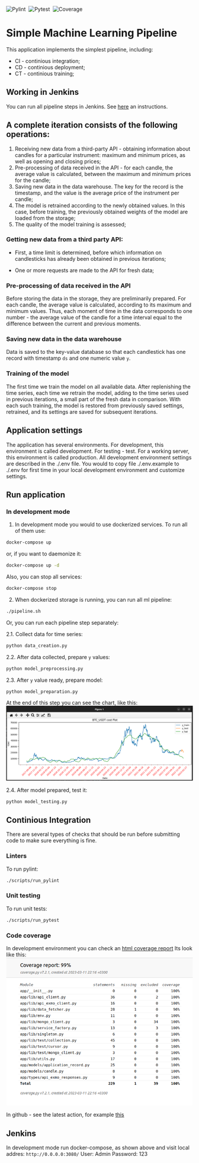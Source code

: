![Pylint](https://github.com/bsa7/SimpleMLPipeline/actions/workflows/pylint.yml/badge.svg)&nbsp;
![Pytest](https://github.com/bsa7/SimpleMLPipeline/actions/workflows/pytest.yml/badge.svg)&nbsp;
![Coverage](https://gist.github.com/bsa7/484e36769fa2cd1637e7aed39aedc5a4/raw/coverage.svg)&nbsp;
# Simple Machine Learning Pipeline

This application implements the simplest pipeline, including:
  - CI - continious integration;
  - CD - continious deployment;
  - CT - continious training;

## Working in Jenkins
You can run all pipeline steps in Jenkins. See [here](./docs/pipeline_with_jenkins.md) an instructions.

## A complete iteration consists of the following operations:
1. Receiving new data from a third-party API - obtaining information about candles for a particular instrument: maximum and minimum prices, as well as opening and closing prices;
2. Pre-processing of data received in the API - for each candle, the average value is calculated, between the maximum and minimum prices for the candle;
3. Saving new data in the data warehouse. The key for the record is the timestamp, and the value is the average price of the instrument per candle;
4. The model is retrained according to the newly obtained values. In this case, before training, the previously obtained weights of the model are loaded from the storage;
5. The quality of the model training is assessed;

### Getting new data from a third party API:
* First, a time limit is determined, before which information on candlesticks has already been obtained in previous iterations;

* One or more requests are made to the API for fresh data;

### Pre-processing of data received in the API
Before storing the data in the storage, they are preliminarily prepared. For each candle, the average value is calculated, according to its maximum and minimum values. Thus, each moment of time in the data corresponds to one number - the average value of the candle for a time interval equal to the difference between the current and previous moments.

### Saving new data in the data warehouse
Data is saved to the key-value database so that each candlestick has one record with timestamp `ds` and one numeric value `y`.

### Training of the model
The first time we train the model on all available data.
After replenishing the time series, each time we retrain the model, adding to the time series used in previous iterations, a small part of the fresh data in comparison. With each such training, the model is restored from previously saved settings, retrained, and its settings are saved for subsequent iterations.

## Application settings
The application has several environments. For development, this environment is called development. For testing - test. For a working server, this environment is called production.
All development environment settings are described in the ./.env file.
You would to copy file ./.env.example to ./.env for first time in your local development environment and customize settings.

## Run application

### In development mode
1. In development mode you would to use dockerized services. To run all of them use:
```bash
docker-compose up
```

or, if you want to daemonize it:
```bash
docker-compose up -d
```

Also, you can stop all services:
```bash
docker-compose stop
```

2. When dockerized storage is running, you can run all ml pipeline:
```bash
./pipeline.sh
```

Or, you can run each pipeline step separately:

2.1. Collect data for time series:
```bash
python data_creation.py
```

2.2. After data collected, prepare `y` values:
```bash
python model_preprocessing.py
```

2.3. After `y` value ready, prepare model:
```bash
python model_preparation.py
```
At the end of this step you can see the chart, like this:
![chart wit predictions](./docs/assets/forecasting_results.png)

2.4. After model prepared, test it:
```bash
python model_testing.py
```

## Continious Integration

There are several types of checks that should be run before submitting code to make sure everything is fine.

### Linters

To run pylint:

```bash
./scripts/run_pylint
```

### Unit testing

To run unit tests:

```bash
./scripts/run_pytest
```

### Code coverage

In development environment you can check an [html coverage report](./coverage/report/index.html)
Its look like this: ![coverage_html_report](./docs/assets/coverage_html_report.png)

In github - see the latest action, for example [this](https://github.com/bsa7/SimpleMLPipeline/actions/runs/4392188767)

## Jenkins

In development mode run docker-compose, as shown above and visit local addres: `http://0.0.0.0:3080/`
User: Admin
Password: 123

